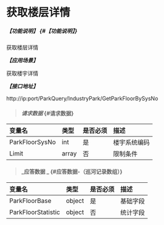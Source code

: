 # 获取楼层详情

##### _【功能说明】_ {#【功能说明】}

获取楼层详情

_**【应用场景】**_

获取楼宇详情

_**【接口地址】**_

http://ip:port/ParkQuery/IndustryPark/GetParkFloorBySysNo


> #### _请求数据_ {#请求数据}

| 变量名 | 类型 | 是否必须 | 描述 |
| :--- | :--- | :--- | :--- |
| ParkFloorSysNo | int | 是 | 楼宇系统编码 |
| Limit | array | 否 | 限制条件 |

> #### _应答数据 _ {#应答数据-（巡河记录数组）}

| 变量名 | 类型 | 是否必须 | 描述 |
| :--- | :--- | :--- | :--- |
| ParkFloorBase | object | 是 | 基础字段 |
| ParkFloorStatistic | object | 否 | 统计字段 |



